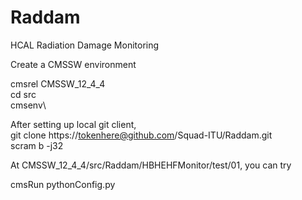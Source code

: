 # Raddam
HCAL Radiation Damage Monitoring

Create a CMSSW environment

cmsrel CMSSW_12_4_4\
cd src\
cmsenv\

After setting up local git client, \
git clone https://tokenhere@github.com/Squad-ITU/Raddam.git \
scram b -j32 

At CMSSW_12_4_4/src/Raddam/HBHEHFMonitor/test/01, you can try

cmsRun pythonConfig.py
